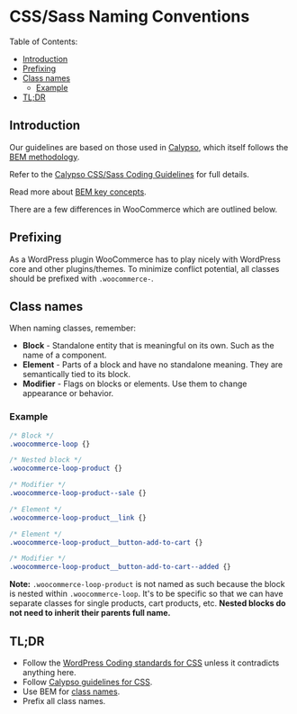 # CSS/Sass Naming Conventions

Table of Contents:

- [Introduction](#introduction)
- [Prefixing](#prefixing)
- [Class names](#class-names)
    - [Example](#example)
- [TL;DR](#tldr)
  
## Introduction

Our guidelines are based on those used in [Calypso](https://github.com/Automattic/wp-calypso), which itself follows the [BEM methodology](https://getbem.com/).

Refer to the [Calypso CSS/Sass Coding Guidelines](https://wpcalypso.wordpress.com/devdocs/docs/coding-guidelines/css.md) for full details.

Read more about [BEM key concepts](https://en.bem.info/methodology/key-concepts/).

There are a few differences in WooCommerce which are outlined below.

## Prefixing

As a WordPress plugin WooCommerce has to play nicely with WordPress core and other plugins/themes. To minimize conflict potential, all classes should be prefixed with `.woocommerce-`.

## Class names

When naming classes, remember:

- **Block** - Standalone entity that is meaningful on its own. Such as the name of a component.
- **Element** - Parts of a block and have no standalone meaning. They are semantically tied to its block.
- **Modifier** - Flags on blocks or elements. Use them to change appearance or behavior.

### Example

```css
/* Block */
.woocommerce-loop {}

/* Nested block */
.woocommerce-loop-product {}

/* Modifier */
.woocommerce-loop-product--sale {}

/* Element */
.woocommerce-loop-product__link {}

/* Element */
.woocommerce-loop-product__button-add-to-cart {}

/* Modifier */
.woocommerce-loop-product__button-add-to-cart--added {}
```

**Note:** `.woocommerce-loop-product` is not named as such because the block is nested within `.woocommerce-loop`. It's to be specific so that we can have separate classes for single products, cart products, etc. **Nested blocks do not need to inherit their parents full name.**

## TL;DR

- Follow the [WordPress Coding standards for CSS](https://make.wordpress.org/core/handbook/best-practices/coding-standards/css/) unless it contradicts anything here.
- Follow [Calypso guidelines for CSS](https://wpcalypso.wordpress.com/devdocs/docs/coding-guidelines/css.md).
- Use BEM for [class names](https://en.bem.info/methodology/naming-convention/).
- Prefix all class names.
